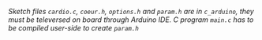 *Sketch files `cardio.c`, `coeur.h`, `options.h` and `param.h` are in `c_arduino`, they must be televersed on board through Arduino IDE.*
*C program `main.c` has to be compiled user-side to create `param.h`*

